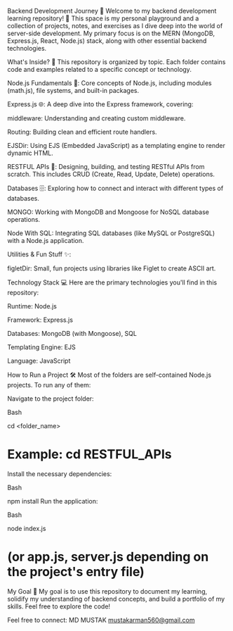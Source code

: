 Backend Development Journey 🚀
Welcome to my backend development learning repository! 👋 This space is my personal playground and a collection of projects, notes, and exercises as I dive deep into the world of server-side development. My primary focus is on the MERN (MongoDB, Express.js, React, Node.js) stack, along with other essential backend technologies.

What's Inside? 📂
This repository is organized by topic. Each folder contains code and examples related to a specific concept or technology.

Node.js Fundamentals 📝: Core concepts of Node.js, including modules (math.js), file systems, and built-in packages.

Express.js 🌐: A deep dive into the Express framework, covering:

middleware: Understanding and creating custom middleware.

Routing: Building clean and efficient route handlers.

EJSDir: Using EJS (Embedded JavaScript) as a templating engine to render dynamic HTML.

RESTFUL APIs 📡: Designing, building, and testing RESTful APIs from scratch. This includes CRUD (Create, Read, Update, Delete) operations.

Databases 🗄️: Exploring how to connect and interact with different types of databases.

MONGO: Working with MongoDB and Mongoose for NoSQL database operations.

Node With SQL: Integrating SQL databases (like MySQL or PostgreSQL) with a Node.js application.

Utilities & Fun Stuff ✨:

figletDir: Small, fun projects using libraries like Figlet to create ASCII art.

Technology Stack 💻
Here are the primary technologies you'll find in this repository:

Runtime: Node.js

Framework: Express.js

Databases: MongoDB (with Mongoose), SQL

Templating Engine: EJS

Language: JavaScript

How to Run a Project 🛠️
Most of the folders are self-contained Node.js projects. To run any of them:

Navigate to the project folder:

Bash

cd <folder_name>
# Example: cd RESTFUL_APIs
Install the necessary dependencies:

Bash

npm install
Run the application:

Bash

node index.js
# (or app.js, server.js depending on the project's entry file)
My Goal 🎯
My goal is to use this repository to document my learning, solidify my understanding of backend concepts, and build a portfolio of my skills. Feel free to explore the code!




Feel free to connect:
MD MUSTAK
mustakarman560@gmail.com
